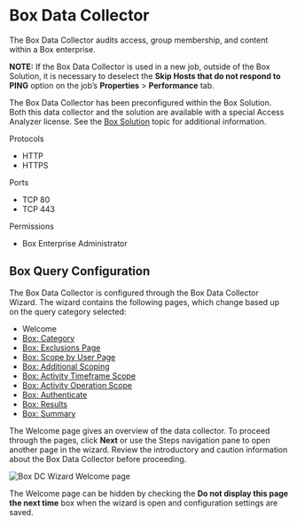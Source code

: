 # Box Data Collector

The Box Data Collector audits access, group membership, and content within a Box enterprise.

**NOTE:** If the Box Data Collector is used in a new job, outside of the Box Solution, it is
necessary to deselect the **Skip Hosts that do not respond to PING** option on the job’s
**Properties** > **Performance** tab.

The Box Data Collector has been preconfigured within the Box Solution. Both this data collector and
the solution are available with a special Access Analyzer license. See the
[Box Solution](/docs/accessanalyzer/12.0/solutions/box/overview.md) topic for additional information.

Protocols

- HTTP
- HTTPS

Ports

- TCP 80
- TCP 443

Permissions

- Box Enterprise Administrator

## Box Query Configuration

The Box Data Collector is configured through the Box Data Collector Wizard. The wizard contains the
following pages, which change based up on the query category selected:

- Welcome
- [Box: Category](/docs/accessanalyzer/12.0/administration/data-collectors/box/category.md)
- [Box: Exclusions Page](/docs/accessanalyzer/12.0/administration/data-collectors/box/exclusions.md)
- [Box: Scope by User Page](/docs/accessanalyzer/12.0/administration/data-collectors/box/scopebyuser.md)
- [Box: Additional Scoping](/docs/accessanalyzer/12.0/administration/data-collectors/box/additionalscoping.md)
- [Box: Activity Timeframe Scope](/docs/accessanalyzer/12.0/administration/data-collectors/box/activitytimeframescope.md)
- [Box: Activity Operation Scope](/docs/accessanalyzer/12.0/administration/data-collectors/box/activityoperationscope.md)
- [Box: Authenticate](/docs/accessanalyzer/12.0/administration/data-collectors/box/authenticate.md)
- [Box: Results](/docs/accessanalyzer/12.0/administration/data-collectors/box/results.md)
- [Box: Summary](/docs/accessanalyzer/12.0/administration/data-collectors/box/summary.md)

The Welcome page gives an overview of the data collector. To proceed through the pages, click
**Next** or use the Steps navigation pane to open another page in the wizard. Review the
introductory and caution information about the Box Data Collector before proceeding.

![Box DC Wizard Welcome page](/img/product_docs/activitymonitor/activitymonitor/install/welcome.webp)

The Welcome page can be hidden by checking the **Do not display this page the next time** box when
the wizard is open and configuration settings are saved.
